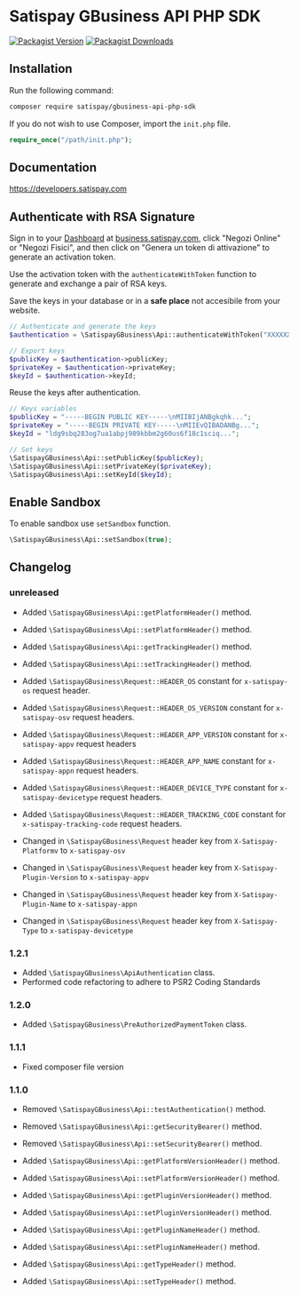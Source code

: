 # Satispay GBusiness API PHP SDK

[![Packagist Version](https://img.shields.io/packagist/v/satispay/gbusiness-api-php-sdk.svg?style=flat-square)](https://packagist.org/packages/satispay/gbusiness-api-php-sdk)
[![Packagist Downloads](https://img.shields.io/packagist/dt/satispay/gbusiness-api-php-sdk.svg?style=flat-square)](https://packagist.org/packages/satispay/gbusiness-api-php-sdk)

## Installation

Run the following command:

```bash
composer require satispay/gbusiness-api-php-sdk
```

If you do not wish to use Composer, import the `init.php` file.

```php
require_once("/path/init.php");
```

## Documentation

https://developers.satispay.com

## Authenticate with RSA Signature

Sign in to your [Dashboard](https://business.satispay.com) at [business.satispay.com](https://business.satispay.com), click "Negozi Online" or "Negozi Fisici", and then click on "Genera un token di attivazione" to generate an activation token.

Use the activation token with the `authenticateWithToken` function to generate and exchange a pair of RSA keys.

Save the keys in your database or in a **safe place** not accesibile from your website.

```php
// Authenticate and generate the keys
$authentication = \SatispayGBusiness\Api::authenticateWithToken("XXXXXX");

// Export keys
$publicKey = $authentication->publicKey;
$privateKey = $authentication->privateKey;
$keyId = $authentication->keyId;
```

Reuse the keys after authentication.

```php
// Keys variables
$publicKey = "-----BEGIN PUBLIC KEY-----\nMIIBIjANBgkqhk...";
$privateKey = "-----BEGIN PRIVATE KEY-----\nMIIEvQIBADANBg...";
$keyId = "ldg9sbq283og7ua1abpj989kbbm2g60us6f18c1sciq...";

// Set keys
\SatispayGBusiness\Api::setPublicKey($publicKey);
\SatispayGBusiness\Api::setPrivateKey($privateKey);
\SatispayGBusiness\Api::setKeyId($keyId);
```

## Enable Sandbox

To enable sandbox use `setSandbox` function.
```php
\SatispayGBusiness\Api::setSandbox(true);
```

## Changelog

### unreleased

- Added `\SatispayGBusiness\Api::getPlatformHeader()` method.
- Added `\SatispayGBusiness\Api::setPlatformHeader()` method.
- Added `\SatispayGBusiness\Api::getTrackingHeader()` method.
- Added `\SatispayGBusiness\Api::setTrackingHeader()` method.
- Added `\SatispayGBusiness\Request::HEADER_OS` constant for `x-satispay-os` request header.
- Added `\SatispayGBusiness\Request::HEADER_OS_VERSION` constant for `x-satispay-osv` request headers.
- Added `\SatispayGBusiness\Request::HEADER_APP_VERSION` constant for `x-satispay-appv` request headers
- Added `\SatispayGBusiness\Request::HEADER_APP_NAME` constant for `x-satispay-appn` request headers.
- Added `\SatispayGBusiness\Request::HEADER_DEVICE_TYPE` constant for `x-satispay-devicetype` request headers.
- Added `\SatispayGBusiness\Request::HEADER_TRACKING_CODE` constant for `x-satispay-tracking-code` request headers.
  
- Changed in `\SatispayGBusiness\Request` header key from `X-Satispay-Platformv` to `x-satispay-osv`
- Changed in `\SatispayGBusiness\Request` header key from `X-Satispay-Plugin-Version` to `x-satispay-appv`
- Changed in `\SatispayGBusiness\Request` header key from `X-Satispay-Plugin-Name` to `x-satispay-appn`
- Changed in `\SatispayGBusiness\Request` header key from `X-Satispay-Type` to `x-satispay-devicetype`

### 1.2.1

- Added `\SatispayGBusiness\ApiAuthentication` class.
- Performed code refactoring to adhere to PSR2 Coding Standards 

### 1.2.0

- Added `\SatispayGBusiness\PreAuthorizedPaymentToken` class.

### 1.1.1

- Fixed composer file version

### 1.1.0

- Removed `\SatispayGBusiness\Api::testAuthentication()` method.
- Removed `\SatispayGBusiness\Api::getSecurityBearer()` method.
- Removed `\SatispayGBusiness\Api::setSecurityBearer()` method.

- Added `\SatispayGBusiness\Api::getPlatformVersionHeader()` method.
- Added `\SatispayGBusiness\Api::setPlatformVersionHeader()` method.

- Added `\SatispayGBusiness\Api::getPluginVersionHeader()` method.
- Added `\SatispayGBusiness\Api::setPluginVersionHeader()` method.

- Added `\SatispayGBusiness\Api::getPluginNameHeader()` method.
- Added `\SatispayGBusiness\Api::setPluginNameHeader()` method.

- Added `\SatispayGBusiness\Api::getTypeHeader()` method.
- Added `\SatispayGBusiness\Api::setTypeHeader()` method.
